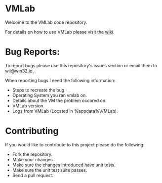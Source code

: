 # VMLab
Welcome to the VMLab code repository.

For details on how to use VMLab please visit the [wiki](https://github.com/wiltaylor/VMLab/wiki).

# Bug Reports:
To report bugs please use this repository's issues section or email them to wil@win32.io.

When reporting bugs I need the following information:
* Steps to recreate the bug.
* Operating System you ran vmlab on.
* Details about the VM the problem occored on.
* VMLab version.
* Logs from VMLab (Located in %appdata%\VMLab).

# Contributing
If you would like to contribute to this project please do the following:
* Fork the repository.
* Make your changes.
* Make sure the changes introduced have unit tests.
* Make sure the unit test suite passes. 
* Send a pull request.

